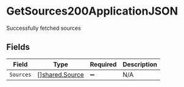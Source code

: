 # GetSources200ApplicationJSON

Successfully fetched sources


## Fields

| Field                                            | Type                                             | Required                                         | Description                                      |
| ------------------------------------------------ | ------------------------------------------------ | ------------------------------------------------ | ------------------------------------------------ |
| `Sources`                                        | [][shared.Source](../../models/shared/source.md) | :heavy_minus_sign:                               | N/A                                              |